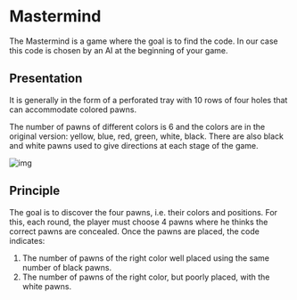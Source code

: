 # Mastermind

The Mastermind is a game where the goal is to find the code. In our case this code is chosen by an AI at the beginning of your game.

## Presentation

It is generally in the form of a perforated tray with 10 rows of four holes that can accommodate colored pawns.

The number of pawns of different colors is 6 and the colors are in the original version: yellow, blue, red, green, white, black. There are also black and white pawns used to give directions at each stage of the game.

![img](http://i.imgur.com/bQJN3BZ.png)


## Principle

The goal is to discover the four pawns, i.e. their colors and positions.
For this, each round, the player must choose 4 pawns where he thinks the correct pawns are concealed.
Once the pawns are placed, the code indicates:
1. The number of pawns of the right color well placed using the same number of black pawns.
2. The number of pawns of the right color, but poorly placed, with the white pawns.
